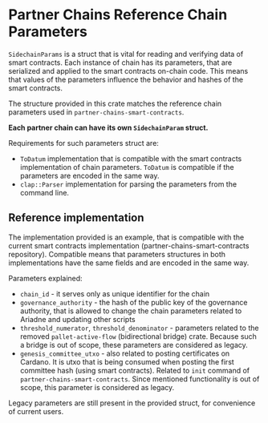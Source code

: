 # Partner Chains Reference Chain Parameters

`SidechainParams` is a struct that is vital for reading and verifying data of smart contracts.
Each instance of chain has its parameters, that are serialized and applied to the smart contracts on-chain code.
This means that values of the parameters influence the behavior and hashes of the smart contracts.

The structure provided in this crate matches the reference chain parameters used in `partner-chains-smart-contracts`.

**Each partner chain can have its own `SidechainParam` struct.**

Requirements for such parameters struct are:
* `ToDatum` implementation that is compatible with the smart contracts implementation of chain parameters.
`ToDatum` is compatible if the parameters are encoded in the same way.
* `clap::Parser` implementation for parsing the parameters from the command line.

## Reference implementation

The implementation provided is an example, that is compatible with the current smart contracts implementation (partner-chains-smart-contracts repository).
Compatible means that parameters structures in both implementations have the same fields and are encoded in the same way.

Parameters explained:
* `chain_id` - it serves only as unique identifier for the chain
* `governance_authority` - the hash of the public key of the governance authority,
that is allowed to change the chain parameters related to Ariadne and updating other scripts
* `threshold_numerator`, `threshold_denominator` - parameters related to the removed `pallet-active-flow`
(bidirectional bridge) crate. Because such a bridge is out of scope, these parameters are considered as legacy.
* `genesis_committee_utxo` - also related to posting certificates on Cardano.
It is utxo that is being consumed when posting the first committee hash (using smart contracts).
Related to `init` command of `partner-chains-smart-contracts`.
Since mentioned functionality is out of scope, this parameter is considered as legacy.

Legacy parameters are still present in the provided struct, for convenience of current users.


